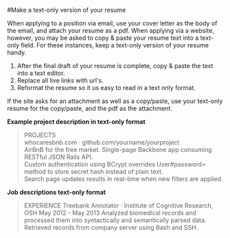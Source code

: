 
#Make a text-only version of your resume

When applying to a position via email, use your cover letter as the body of the email, and attach your resume as a pdf.  When applying via a website, however, you may be asked to copy & paste your resume text into a text-only field. For these instances, keep a text-only version of your resume handy.  

1. After the final draft of your resume is complete, copy & paste the text into a text editor. 
2. Replace all live links with url's.  
3. Reformat the resume so it us easy to read in a text only format.  

If the site asks for an attachment as well as a copy/paste, use your text-only resume for the copy/paste, and the pdf as the attachment.  

**Example project description in text-only format**


>PROJECTS  
>whocaresbnb.com · github.com/yourname/yourproject  
>AirBnB for the free market. Single-page Backbone app consuming RESTful JSON Rails API.  
>Custom authentication using BCrypt overrides User#password= method to store secret hash instead of plain text.  
>Search page updates results in real-time when new filters are applied.


**Job descriptions text-only format**


>EXPERIENCE
>Treebank Annotator · Institute of Cognitive Research, OSH
>May 2012 - May 2013
>Analyzed biomedical records and processed them into syntactically and semantically parsed data. 
>Retrieved records from company server using Bash and SSH.


